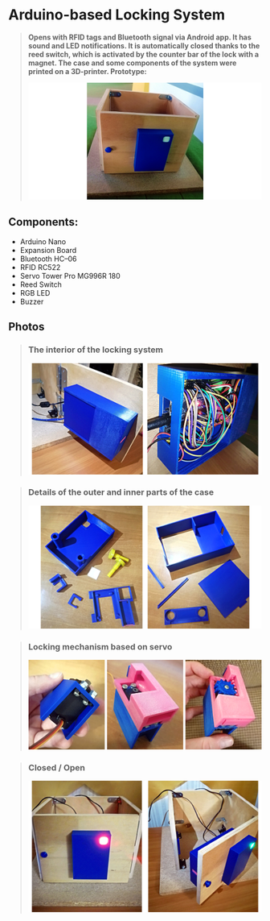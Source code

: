# Arduino-based Locking System

> **Opens with RFID tags and Bluetooth signal via Android app. It has sound and
LED notifications. It is automatically closed thanks to the reed switch, which
> is activated by the counter bar of the lock with a magnet. The case and some
> components of the system were printed on a
3D-printer. Prototype:**
> 
> ![](documentation_images/main.png)

## Components:

- Arduino Nano
- Expansion Board
- Bluetooth HC–06
- RFID RC522
- Servo Tower Pro MG996R 180
- Reed Switch
- RGB LED
- Buzzer

## Photos

> ### The interior of the locking system
> ![](documentation_images/inner.png)

> ### Details of the outer and inner parts of the case
> ![](documentation_images/items.png)

> ### Locking mechanism based on servo
> ![](documentation_images/servo.png)

> ### Closed / Open
> ![](documentation_images/full.png)
